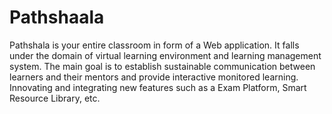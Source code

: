 # Pathshaala
Pathshala is your entire classroom in form of a Web application. It falls under the domain of virtual learning environment and learning management system. The main goal is to establish sustainable communication between learners and their mentors and provide interactive monitored learning. Innovating and integrating new features such as a Exam Platform, Smart Resource Library, etc.
